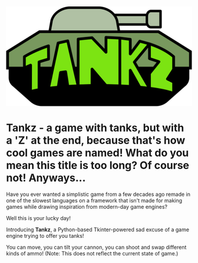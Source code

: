 ![](res/logo.png)

# Tankz - a game with tanks, but with a 'Z' at the end, because that's how cool games are named! What do you mean this title is too long? Of course not! Anyways...

Have you ever wanted a simplistic game from a few decades ago remade in one of the slowest languages on a framework that isn't made for making games while drawing inspiration from modern-day game engines?

Well this is your lucky day!

Introducing **Tankz**, a Python-based Tkinter-powered sad excuse of a game engine trying to offer you tanks!

You can move, you can tilt your cannon, you can shoot and swap different kinds of ammo! (Note: This does not reflect the current state of game.)
